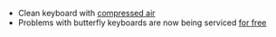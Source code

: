 - Clean keyboard with [compressed air](https://www.cnet.com/how-to/stuck-key-learn-the-right-way-to-clean-your-macbooks-keyboard/)
- Problems with butterfly keyboards are now being serviced [for free](https://www.apple.com/support/keyboard-service-program-for-macbook-and-macbook-pro/)
